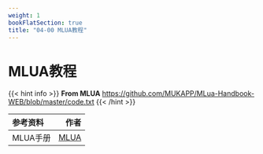 ```yaml
---
weight: 1
bookFlatSection: true
title: "04-00 MLUA教程"
---
```

# MLUA教程

{{< hint info >}}
**From MLUA** 
https://github.com/MUKAPP/MLua-Handbook-WEB/blob/master/code.txt
{{< /hint >}}






| 参考资料    | 作者     |
| :---        |     ---: |
| MLUA手册      |  [MLUA](https://github.com/MUKAPP) |





